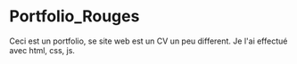 # Portfolio_Rouges
Ceci est un portfolio, se site web est un CV un peu different. Je l'ai effectué avec html, css, js. 
